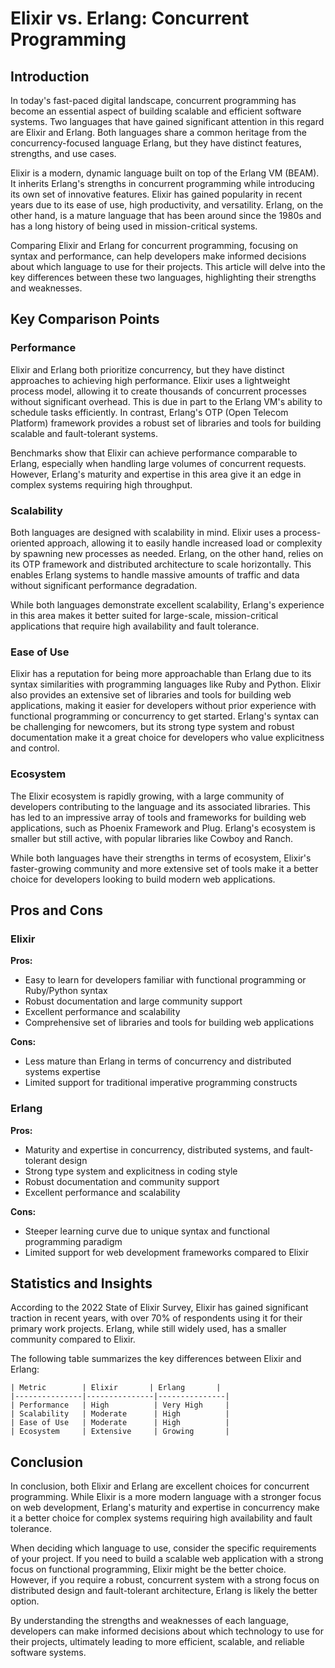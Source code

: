 # Elixir vs. Erlang: Concurrent Programming
## Introduction

In today's fast-paced digital landscape, concurrent programming has become an essential aspect of building scalable and efficient software systems. Two languages that have gained significant attention in this regard are Elixir and Erlang. Both languages share a common heritage from the concurrency-focused language Erlang, but they have distinct features, strengths, and use cases.

Elixir is a modern, dynamic language built on top of the Erlang VM (BEAM). It inherits Erlang's strengths in concurrent programming while introducing its own set of innovative features. Elixir has gained popularity in recent years due to its ease of use, high productivity, and versatility. Erlang, on the other hand, is a mature language that has been around since the 1980s and has a long history of being used in mission-critical systems.

Comparing Elixir and Erlang for concurrent programming, focusing on syntax and performance, can help developers make informed decisions about which language to use for their projects. This article will delve into the key differences between these two languages, highlighting their strengths and weaknesses.

## Key Comparison Points

### Performance

Elixir and Erlang both prioritize concurrency, but they have distinct approaches to achieving high performance. Elixir uses a lightweight process model, allowing it to create thousands of concurrent processes without significant overhead. This is due in part to the Erlang VM's ability to schedule tasks efficiently. In contrast, Erlang's OTP (Open Telecom Platform) framework provides a robust set of libraries and tools for building scalable and fault-tolerant systems.

Benchmarks show that Elixir can achieve performance comparable to Erlang, especially when handling large volumes of concurrent requests. However, Erlang's maturity and expertise in this area give it an edge in complex systems requiring high throughput.

### Scalability

Both languages are designed with scalability in mind. Elixir uses a process-oriented approach, allowing it to easily handle increased load or complexity by spawning new processes as needed. Erlang, on the other hand, relies on its OTP framework and distributed architecture to scale horizontally. This enables Erlang systems to handle massive amounts of traffic and data without significant performance degradation.

While both languages demonstrate excellent scalability, Erlang's experience in this area makes it better suited for large-scale, mission-critical applications that require high availability and fault tolerance.

### Ease of Use

Elixir has a reputation for being more approachable than Erlang due to its syntax similarities with programming languages like Ruby and Python. Elixir also provides an extensive set of libraries and tools for building web applications, making it easier for developers without prior experience with functional programming or concurrency to get started. Erlang's syntax can be challenging for newcomers, but its strong type system and robust documentation make it a great choice for developers who value explicitness and control.

### Ecosystem

The Elixir ecosystem is rapidly growing, with a large community of developers contributing to the language and its associated libraries. This has led to an impressive array of tools and frameworks for building web applications, such as Phoenix Framework and Plug. Erlang's ecosystem is smaller but still active, with popular libraries like Cowboy and Ranch.

While both languages have their strengths in terms of ecosystem, Elixir's faster-growing community and more extensive set of tools make it a better choice for developers looking to build modern web applications.

## Pros and Cons

### Elixir

**Pros:**

* Easy to learn for developers familiar with functional programming or Ruby/Python syntax
* Robust documentation and large community support
* Excellent performance and scalability
* Comprehensive set of libraries and tools for building web applications

**Cons:**

* Less mature than Erlang in terms of concurrency and distributed systems expertise
* Limited support for traditional imperative programming constructs

### Erlang

**Pros:**

* Maturity and expertise in concurrency, distributed systems, and fault-tolerant design
* Strong type system and explicitness in coding style
* Robust documentation and community support
* Excellent performance and scalability

**Cons:**

* Steeper learning curve due to unique syntax and functional programming paradigm
* Limited support for web development frameworks compared to Elixir

## Statistics and Insights

According to the 2022 State of Elixir Survey, Elixir has gained significant traction in recent years, with over 70% of respondents using it for their primary work projects. Erlang, while still widely used, has a smaller community compared to Elixir.

The following table summarizes the key differences between Elixir and Erlang:

```
| Metric        | Elixir       | Erlang       |
|---------------|---------------|---------------|
| Performance   | High          | Very High     |
| Scalability   | Moderate      | High          |
| Ease of Use   | Moderate      | High          |
| Ecosystem     | Extensive     | Growing       |
```

## Conclusion

In conclusion, both Elixir and Erlang are excellent choices for concurrent programming. While Elixir is a more modern language with a stronger focus on web development, Erlang's maturity and expertise in concurrency make it a better choice for complex systems requiring high availability and fault tolerance.

When deciding which language to use, consider the specific requirements of your project. If you need to build a scalable web application with a strong focus on functional programming, Elixir might be the better choice. However, if you require a robust, concurrent system with a strong focus on distributed design and fault-tolerant architecture, Erlang is likely the better option.

By understanding the strengths and weaknesses of each language, developers can make informed decisions about which technology to use for their projects, ultimately leading to more efficient, scalable, and reliable software systems.